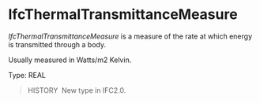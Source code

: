 # IfcThermalTransmittanceMeasure

_IfcThermalTransmittanceMeasure_ is a measure of the rate at which energy is transmitted through a body.

Usually measured in Watts/m2 Kelvin.

Type: REAL

> HISTORY&nbsp; New type in IFC2.0.
